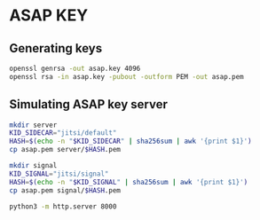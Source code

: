 # ASAP KEY

## Generating keys

```bash
openssl genrsa -out asap.key 4096
openssl rsa -in asap.key -pubout -outform PEM -out asap.pem
```

## Simulating ASAP key server

```bash
mkdir server
KID_SIDECAR="jitsi/default"
HASH=$(echo -n "$KID_SIDECAR" | sha256sum | awk '{print $1}')
cp asap.pem server/$HASH.pem

mkdir signal
KID_SIGNAL="jitsi/signal"
HASH=$(echo -n "$KID_SIGNAL" | sha256sum | awk '{print $1}')
cp asap.pem signal/$HASH.pem

python3 -m http.server 8000
```
